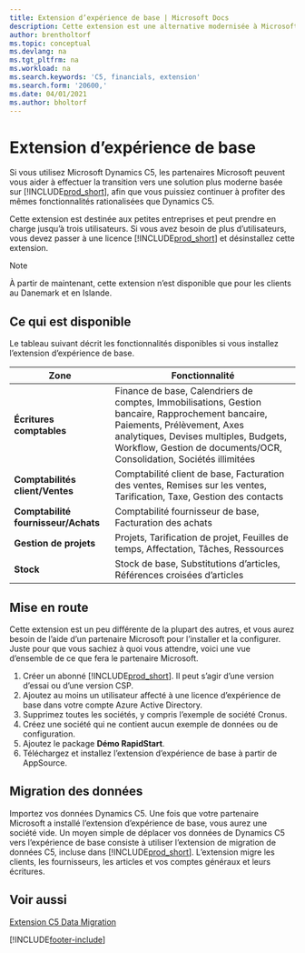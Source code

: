 ```yaml
---
title: Extension d’expérience de base | Microsoft Docs
description: Cette extension est une alternative modernisée à Microsoft Dynamics C5.
author: brentholtorf
ms.topic: conceptual
ms.devlang: na
ms.tgt_pltfrm: na
ms.workload: na
ms.search.keywords: 'C5, financials, extension'
ms.search.form: '20600,'
ms.date: 04/01/2021
ms.author: bholtorf
---
```


# <a name="the-basic-experience-extension"></a><a name="the-basic-experience-extension"></a><a name="the-basic-experience-extension"></a>Extension d’expérience de base

Si vous utilisez Microsoft Dynamics C5, les partenaires Microsoft peuvent vous aider à effectuer la transition vers une solution plus moderne basée sur [!INCLUDE[prod_short](includes/prod_short.md)], afin que vous puissiez continuer à profiter des mêmes fonctionnalités rationalisées que Dynamics C5.

Cette extension est destinée aux petites entreprises et peut prendre en charge jusqu’à trois utilisateurs. Si vous avez besoin de plus d’utilisateurs, vous devez passer à une licence [!INCLUDE[prod_short](includes/prod_short.md)] et désinstallez cette extension.

> [!NOTE]
> À partir de maintenant, cette extension n’est disponible que pour les clients au Danemark et en Islande.

## <a name="whats-available"></a><a name="whats-available"></a><a name="whats-available"></a>Ce qui est disponible

Le tableau suivant décrit les fonctionnalités disponibles si vous installez l’extension d’expérience de base.

|Zone  |Fonctionnalité  |
|---------|---------|
|**Écritures comptables** |Finance de base, Calendriers de comptes, Immobilisations, Gestion bancaire, Rapprochement bancaire, Paiements, Prélèvement, Axes analytiques, Devises multiples, Budgets, Workflow, Gestion de documents/OCR, Consolidation, Sociétés illimitées|
|**Comptabilités client/Ventes** |Comptabilité client de base, Facturation des ventes, Remises sur les ventes, Tarification, Taxe, Gestion des contacts |
|**Comptabilité fournisseur/Achats** |Comptabilité fournisseur de base, Facturation des achats |
|**Gestion de projets** |Projets, Tarification de projet, Feuilles de temps, Affectation, Tâches, Ressources |
|**Stock** |Stock de base, Substitutions d’articles, Références croisées d’articles |

## <a name="getting-started"></a><a name="getting-started"></a><a name="getting-started"></a>Mise en route

Cette extension est un peu différente de la plupart des autres, et vous aurez besoin de l’aide d’un partenaire Microsoft pour l’installer et la configurer. Juste pour que vous sachiez à quoi vous attendre, voici une vue d’ensemble de ce que fera le partenaire Microsoft.

1. Créer un abonné [!INCLUDE[prod_short](includes/prod_short.md)]. Il peut s’agir d’une version d’essai ou d’une version CSP.
2. Ajoutez au moins un utilisateur affecté à une licence d’expérience de base dans votre compte Azure Active Directory.
3. Supprimez toutes les sociétés, y compris l’exemple de société Cronus.
4. Créez une société qui ne contient aucun exemple de données ou de configuration.
5. Ajoutez le package **Démo RapidStart**. <!--what does the package contain?-->
6. Téléchargez et installez l’extension d’expérience de base à partir de AppSource.

## <a name="migrating-data"></a><a name="migrating-data"></a><a name="migrating-data"></a>Migration des données

Importez vos données Dynamics C5. Une fois que votre partenaire Microsoft a installé l’extension d’expérience de base, vous aurez une société vide. Un moyen simple de déplacer vos données de Dynamics C5 vers l’expérience de base consiste à utiliser l’extension de migration de données C5, incluse dans [!INCLUDE[prod_short](includes/prod_short.md)]. L’extension migre les clients, les fournisseurs, les articles et vos comptes généraux et leurs écritures.

## <a name="see-also"></a><a name="see-also"></a><a name="see-also"></a>Voir aussi

[Extension C5 Data Migration](ui-extensions-c5-data-migration.md)  

[!INCLUDE[footer-include](includes/footer-banner.md)]

